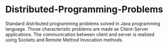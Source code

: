# Distributed-Programming-Problems

Standard distributed programming problems solved in Java programming language.
Those characteristic problems are made as Client-Server applications. The communication between client and server is realized using Sockets and Remote Method Invocation methods.
